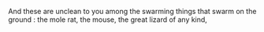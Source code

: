 And these are unclean to you among the swarming things that swarm on the ground : the mole rat, the mouse, the great lizard of any kind,
